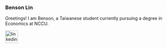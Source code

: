 ### Benson Lin

Greetings! I am Benson, a Taiwanese student currently pursuing a degree in Economics at NCCU. 


[<img src='https://cdn.jsdelivr.net/npm/simple-icons@3.0.1/icons/linkedin.svg' alt='linkedin' height='40'>](https://www.linkedin.com/in/benson-lin-58988b1b2)  

